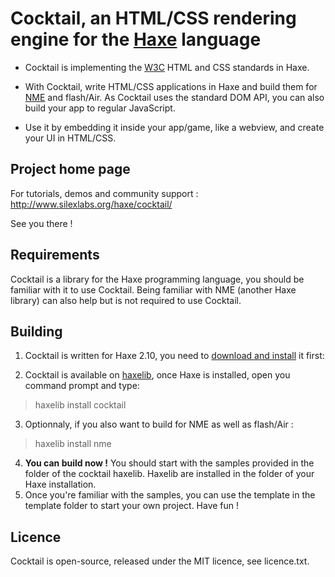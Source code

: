 Cocktail, an HTML/CSS rendering engine for the [Haxe](http://haxe.org/) language 
=============

* Cocktail is implementing the [W3C](http://www.w3.org/) HTML and CSS standards in Haxe.

* With Cocktail, write HTML/CSS applications in Haxe and build them for [NME](http://www.nme.io/) and flash/Air. As Cocktail uses the standard DOM API, you can also build your app to regular JavaScript.

* Use it by embedding it inside your app/game, like a webview, and create your UI in HTML/CSS.

Project home page
-------------

For tutorials, demos and community support :
http://www.silexlabs.org/haxe/cocktail/

See you there !

Requirements
-------------
Cocktail is a library for the Haxe programming language, you should be familiar with it to use Cocktail. Being familiar with NME (another Haxe library) can also help but is not required to use Cocktail.

Building
-------------

1. Cocktail is written for Haxe 2.10, you need to [download and install](http://haxe.org/download) it first:

2. Cocktail is available on [haxelib](http://haxe.org/haxelib), once Haxe is installed, open you command prompt and type:
> haxelib install cocktail

3. Optionnaly, if you also want to build for NME as well as flash/Air : 
> haxelib install nme

4. **You can build now !** You should start with the samples provided in the folder of the cocktail haxelib. Haxelib are installed in the folder of your Haxe installation.
5. Once you're familiar with the samples, you can use the template in the template folder to start your own project. Have fun !

Licence
-------------

Cocktail is open-source, released under the MIT licence, see licence.txt.
